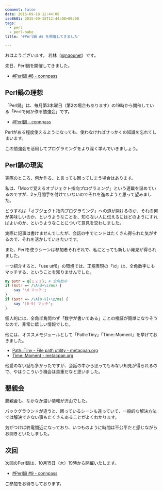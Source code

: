```yaml
---
comment: false
date: 2015-09-18 12:44:08
iso8601: 2015-09-18T12:44:08+09:00
tags:
  - perl
  - perl-nabe
title: '#Perl鍋 #8 を開催してきました'

---
```


おはようございます。
若林（<a href="https://twitter.com/nqounet">@nqounet</a>）です。

先日、Perl鍋を開催してきました。

<ul>
<li><a href="https://perlnabe.connpass.com/event/19085/">#Perl鍋 #8 - connpass</a></li>
</ul>



<h2>Perl鍋の理想</h2>

「Perl鍋」は、毎月第3木曜日（第2の場合もあります）の19時から開催している「Perlで何か作る勉強会」です。

<ul>
<li><a href="https://perlnabe.connpass.com/">#Perl鍋 - connpass</a></li>
</ul>

Perlがある程度使えるようになっても、使わなければせっかくの知識を忘れてしまいます。

この勉強会を活用してプログラミングをより深く学んでいきましょう。

<h2>Perl鍋の現実</h2>

実際のところ、何か作る、と言っても困ってしまう場合はあります。

私は、「Mooで覚えるオブジェクト指向プログラミング」という連載を温めているのですが、2ヶ月間手を付けていないのでそれを進めようと思って望みました。

どうすれば「オブジェクト指向プログラミング」への道が開けるのか、それの何が美味しいのか、というようなことを、知らない人に伝えるにはどのようにすればよいのか、というようなことについて意見を交わしました。

実際に記事は書けませんでしたが、会話の中でヒントはたくさん得られた気がするので、それを活かしていきたいです。

また、Perlを使うシーンは参加者それぞれで、私にとっても新しい発見が得られました。

一つ紹介すると、「use utf8」の環境では、正規表現の「&#92;d」は、全角数字にもマッチする、ということを知りませんでした。

```perl
my $str = q{１２３}; # 全角数字
if ($str =~ /\A\d+\z/ms) {
    say '\d マッチ';
}
if ($str =~ /\A[0-9]+\z/ms) {
    say '[0-9] マッチ';
}
```


個人的には、全角半角問わず「数字が書いてある」ことの検証が簡単になりそうなので、非常に嬉しい情報でした。

他には、オススメモジュールとして「Path::Tiny」「Time::Moment」を挙げておきました。

<ul>
<li><a href="https://metacpan.org/pod/Path::Tiny">Path::Tiny - File path utility - metacpan.org</a></li>
<li><a href="https://metacpan.org/pod/Time::Moment">Time::Moment - metacpan.org</a></li>
</ul>

他愛のない話も多かったですが、会話の中から思ってもみない知見が得られるので、やはりこういう機会は貴重だなと思いました。

<h2>懇親会</h2>

懇親会も、なかなか濃い情報が沢山でした。

バックグラウンドが違うと、困っているシーンも違っていて、一般的な解決方法では解決できない事もたくさんあることがよくわかります。

気がつけば終電間近になっており、いつものように時間は不公平だと感じながらお開きといたしました。

<h2>次回</h2>

次回のPerl鍋は、10月15日（木）19時から開催いたします。

<ul>
<li><a href="https://perlnabe.connpass.com/event/20376/">#Perl鍋 #9 - connpass</a></li>
</ul>

ご参加をお待ちしております。
